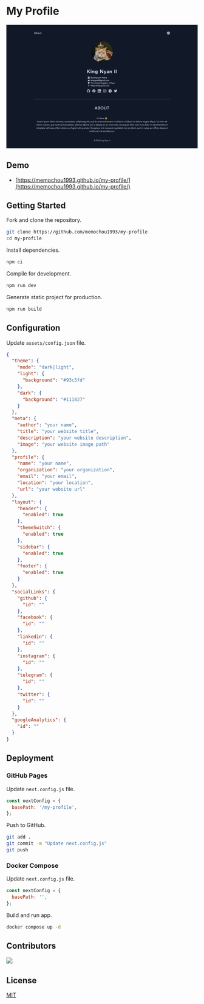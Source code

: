 # My Profile

![Dark Theme](demo.png)

## Demo

- [https://memochou1993.github.io/my-profile/](https://memochou1993.github.io/my-profile/)

## Getting Started

Fork and clone the repository.

```bash
git clone https://github.com/memochou1993/my-profile
cd my-profile
```

Install dependencies.

```bash
npm ci
```

Compile for development.

```bash
npm run dev
```

Generate static project for production.

```bash
npm run build
```

## Configuration

Update `assets/config.json` file.

```json
{
  "theme": {
    "mode": "dark|light",
    "light": {
      "background": "#93c5fd"
    },
    "dark": {
      "background": "#111827"
    }
  },
  "meta": {
    "author": "your name",
    "title": "your website title",
    "description": "your website description",
    "image": "your website image path"
  },
  "profile": {
    "name": "your name",
    "organization": "your organization",
    "email": "your email",
    "location": "your location",
    "url": "your website url"
  },
  "layout": {
    "header": {
      "enabled": true
    },
    "themeSwitch": {
      "enabled": true
    },
    "sidebar": {
      "enabled": true
    },
    "footer": {
      "enabled": true
    }
  },
  "socialLinks": {
    "github": {
      "id": ""
    },
    "facebook": {
      "id": ""
    },
    "linkedin": {
      "id": ""
    },
    "instagram": {
      "id": ""
    },
    "telegram": {
      "id": ""
    },
    "twitter": {
      "id": ""
    }
  },
  "googleAnalytics": {
    "id": ""
  }
}
```

## Deployment

### GitHub Pages

Update `next.config.js` file.

```js
const nextConfig = {
  basePath: '/my-profile',
};
```

Push to GitHub.

```bash
git add .
git commit -m "Update next.config.js"
git push
```

### Docker Compose

Update `next.config.js` file.

```js
const nextConfig = {
  basePath: '',
};
```

Build and run app.

```bash
docker compose up -d
```

## Contributors

<a href="https://github.com/memochou1993/my-profile/graphs/contributors">
  <img src="https://contrib.rocks/image?repo=memochou1993/my-profile" />
</a>

## License

[MIT](LICENSE)
